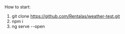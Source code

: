 How to start:

1. git clone https://github.com/Rentalas/weather-test.git
2. npm i
3. ng serve --open
